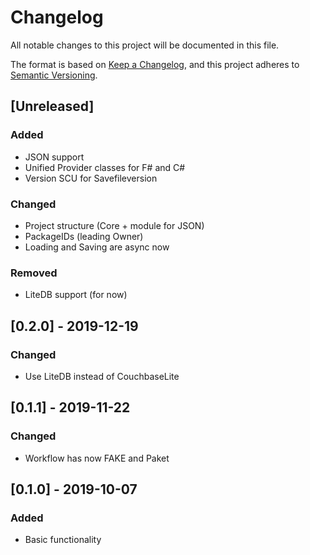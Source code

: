 # Changelog
All notable changes to this project will be documented in this file.

The format is based on [Keep a Changelog](https://keepachangelog.com/en/1.0.0/),
and this project adheres to [Semantic Versioning](https://semver.org/spec/v2.0.0.html).

## [Unreleased]

### Added
- JSON support
- Unified Provider classes for F# and C#
- Version SCU for Savefileversion

### Changed
- Project structure (Core + module for JSON)
- PackageIDs (leading Owner)
- Loading and Saving are async now

### Removed
- LiteDB support (for now)

## [0.2.0] - 2019-12-19
### Changed
- Use LiteDB instead of CouchbaseLite

## [0.1.1] - 2019-11-22
### Changed
- Workflow has now FAKE and Paket

## [0.1.0] - 2019-10-07
### Added
- Basic functionality
